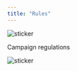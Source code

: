```yaml
---
title: "Rules"
---
```


<div class="rules_container">
    <div class="rules_content">
        <img class="" src="images/web_3950303_006.jpg" alt="sticker">
    </div>
    <div class="rules_content">
        <p>Campaign regulations</p>
        <img src="images/campaign_regulations.png" alt="sticker">
    </div>
</div>